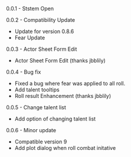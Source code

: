
0.0.1 - Ststem Open

0.0.2 - Compatibility Update
  * Update for version 0.8.6
  * Fear Update
  
0.0.3 - Actor Sheet Form Edit
  * Actor Sheet Form Edit (thanks jbblily)
  
0.0.4 - Bug fix
  * Fixed a bug where fear was applied to all roll.
  * Add talent tooltips
  * Roll result Enhancement (thanks jbblily)

0.0.5 - Change talent list
  * Add option of changing talent list

0.0.6 - Minor update
  * Compatible version 9
  * Add plot dialog when roll combat initative
